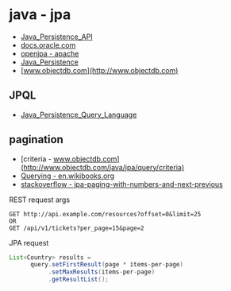 # java - jpa

- [Java_Persistence_API](http://fr.wikipedia.org/wiki/Java_Persistence_API)
- [docs.oracle.com](http://docs.oracle.com/javaee/6/api/javax/persistence/package-summary.html)
- [openjpa - apache](http://ci.apache.org/projects/openjpa/2.2.x/docbook/manual.html)
- [Java_Persistence](http://en.wikibooks.org/wiki/Java_Persistence)
- [www.objectdb.com](http://www.objectdb.com)

## JPQL

- [Java_Persistence_Query_Language](http://fr.wikipedia.org/wiki/Java_Persistence_Query_Language)

## pagination

- [criteria - www.objectdb.com](http://www.objectdb.com/java/jpa/query/criteria)
- [Querying - en.wikibooks.org](http://en.wikibooks.org/wiki/Java_Persistence/Querying#Pagination.2C_Max.2FFirst_Results)
- [stackoverflow - jpa-paging-with-numbers-and-next-previous](http://stackoverflow.com/questions/10144487/jpa-paging-with-numbers-and-next-previous)

REST request args

```text
GET http://api.example.com/resources?offset=0&limit=25
OR
GET /api/v1/tickets?per_page=15&page=2
```

JPA request

```java
List<Country> results =
      query.setFirstResult(page * items-per-page)
           .setMaxResults(items-per-page)
           .getResultList();
```
